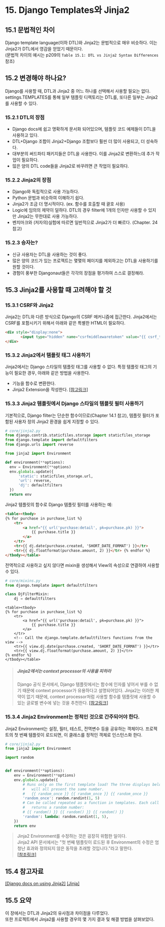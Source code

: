 # 15. Django Templates와 Jinja2



## 15.1 문법적인 차이

Django template language(이하 DTL)와 Jinja2는 문법적으로 매우 비슷하다. 이는 Jinja2가 DTL에서 영감을 얻었기 때문이다.  
(문법적 차이의 예시는 p209의 `Table 15.1: DTL vs Jinja2 Syntax Differences` 참조)

## 15.2 변경해야 하나요?

Django를 사용할 때, DTL과 Jinja2 중 어느 하나를 선택해서 사용할 필요는 없다. settings.TEMPLATES를 통해 일부 템플릿 디렉토리는 DTL를, 또다른 일부는 Jinja2를 사용할 수 있다.

### 15.2.1 DTL의 장점

- Django docs에 쉽고 명확하게 문서화 되어있으며, 템플릿 코드 예제들이 DTL을 사용하고 있다.
- DTL+Django 조합이 Jinja2+Django 조합보다 훨씬 더 많이 사용되고, 더 성숙하다.
- 대부분의 써드파티 패키지들은 DTL을 사용한다. 이를 Jinja2로 변환하느데 추가 작업이 필요하다.
- 많은 양의 DTL code들을 Jinja2로 바꾸려면 큰 작업이 필요하다.

### 15.2.2 Jinja2의 장점

- Django와 독립적으로 사용 가능하다.
- Python 문법과 비슷하여 이해하기 쉽다.
- Jinja2가 조금 더 명시적이다. (ex. 함수를 호출할 때 괄호 사용)
- Logic에 임의의 제약이 덜하다. DTL의 경우 filter에 1개의 인자만 사용할 수 있지만 Jinja2는 무한대로 사용 가능하다.
- 벤치마크와 (저자의)실험에 따르면 일반적으로 Jinja2가 더 빠르다. (Chapter. 24 참고)

### 15.2.3 승자는?

- 신규 사용자는 DTL을 사용하는 것이 좋다.
- 많은 양의 코드가 있는 프로젝트는 몇몇의 페이지를 제외하고는 DTL을 사용하기를 원할 것이다.
- 경험이 풍부한 Djangonaut들은 각각의 장점을 평가하여 스스로 결정해라.

## 15.3 Jinja2를 사용할 때 고려해야 할 것

### 15.3.1 CSRF와 Jinja2

Jinja2는 DTL와 다른 방식으로 Django의 CSRF 메커니즘에 접근한다. Jinja2에서는 CSRF를 포함시키기 위해서 아래와 같은 특별한 HTML이 필요하다.

```html
<div style="display:none">
       <input type="hidden" name="csrfmiddlewaretoken" value="{{ csrf_token }}">
</div>
```

### 15.3.2 Jinja2에서 템플릿 태그 사용하기

Jinja2에서는 Django 스타일의 템플릿 태그를 사용할 수 없다. 특정 템플릿 태그의 기능이 필요한 경우, 아래와 같은 방법을 사용한다.

- 기능을 함수로 변환한다.
- Jinja2 Extension을 작성한다. [[참고링크]](http://jinja.pocoo.org/docs/dev/extensions/#module-jinja2.ext)

### 15.3.3 Jinja2 템플릿에서 Django 스타일의 템플릿 필터 사용하기

기본적으로, Django filter는 단순한 함수이므로(Chapter 14.1 참고), 템플릿 필터가 포함된 사용자 정의 Jinja2 환경을 쉽게 지정할 수 있다.

```python
# core/jinja2.py
from django.contrib.staticfiles.storage import staticfiles_storage
from django.template import defaultfilters
from django.urls import reverse

from jinja2 import Environment

def environment(**options):
  env = Environment(**options)
  env.globals.update({
      'static': staticfiles_storage.url,
      'url': reverse,
      'dj': defaultfilters
  })
  return env
```

Jinja2 템플릿의 함수로 Django 템플릿 필터를 사용하는 예:

```html
<table><tbody>
{% for purchase in purchase_list %}
    <tr>
        <a href="{{ url('purchase:detail', pk=purchase.pk) }}">
            {{ purchase.title }}
        </a>
    </tr>
    <tr>{{ dj.date(purchase.created, 'SHORT_DATE_FORMAT') }}</tr>
    <tr>{{ dj.floatformat(purchase.amount, 2) }}</tr> {% endfor %}
</tbody></table>
```

전역적으로 사용하고 싶지 않다면 mixin을 생성해서 View의 속성으로 연결하여 사용할 수 있다.

```python
# core/mixins.py
from django.template import defaultfilters

class DjFilterMixin:
    dj = defaultfilters
```

```
<table><tbody>
{% for purchase in purchase_list %}
    <tr>
        <a href="{{ url('purchase:detail', pk=purchase.pk) }}">
            {{ purchase.title }}
        </a>
    </tr>
    <!-- Call the django.template.defaultfilters functions from the view -->
    <tr>{{ view.dj.date(purchase.created, 'SHORT_DATE_FORMAT') }}</tr>
    <tr>{{ view.dj.floatformat(purchase.amount, 2) }}</tr>
{% endfor %}
</tbody></table>
```

> ##### Jinja2에서는 context processor의 사용을 피하라
> Django 공식 문서에서, Django 템플릿에서는 함수에 인자를 넣어서 부를 수 없기 때문에 context processor가 유용하다고 설명되어있다. Jinja2는 이러한 제약이 없기 때문에, context processor처럼 사용할 함수를 템플릿에 사용할 수 있는 글로벌 변수에 넣는 것을 추천한다. [[참고링크]](https://docs.djangoproject.com/en/1.11/topics/templates/#django.template.backends.jinja2.Jinja2)

### 15.3.4 Jinja2 Environment는 정적인 것으로 간주되어야 한다.

Jinja2 Environment는 설정, 필터, 테스트, 전역변수 등을 공유하는 객체이다. 프로젝트의 첫 번째 템플릿이 로드되면, 이 클래스를 정적인 객체로 인스턴스화 한다.

```python # core/jinja2.py
from jinja2 import Environment

import random


def environment(**options):
    env = Environment(**options)
    env.globals.update({
        # Runs only on the first template load! The three displays below
        #   will all present the same number.
        #   {{ random_once }} {{ random_once }} {{ random_once }}
        'random_once': random.randint(1, 5)
        # Can be called repeated as a function in templates. Each call
        #   returns a random number:
        # {{ random() }} {{ random() }} {{ random() }}
        'random': lambda: random.randint(1, 5),
    })
    return env
```

> Jinja2 Environment를 수정하는 것은 굉장히 위험한 일이다.  
> Jinja2 API 문서에서는 "첫 번째 템플릿이 로드된 후 Environment의 수정은 엄청난 효과와 정의되지 않은 동작을 초래할 것입니다."라고 말한다.  
> [[참조링크]](http://jinja.pocoo.org/docs/dev/api/#jinja2.Environment)

## 15.4 참고자료

[[Django docs on using Jinja2]](docs.djangoproject.com/en/1.11/topics/templates/#django.template.backends.jinja2.Jinja2)
[[Jinja]](http://jinja.pocoo.org)

## 15.5 요약

이 장에서는 DTL과 Jinja2의 유사점과 차이점을 다루었다.  
또한 프로젝트에서 Jinja2를 사용할 경우의 몇 가지 결과 및 해결 방법을 살펴보았다.
